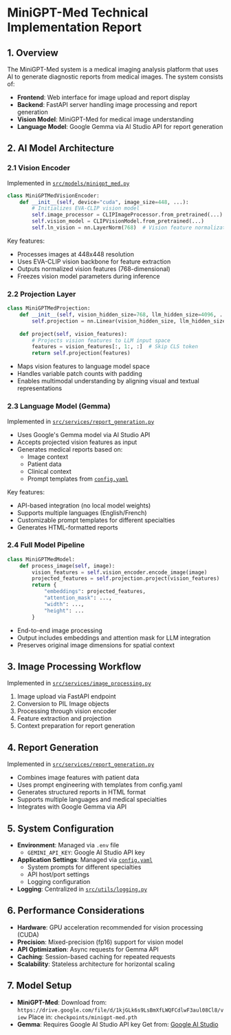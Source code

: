 # MiniGPT-Med Technical Implementation Report

## 1. Overview
The MiniGPT-Med system is a medical imaging analysis platform that uses AI to generate diagnostic reports from medical images. The system consists of:

- **Frontend**: Web interface for image upload and report display
- **Backend**: FastAPI server handling image processing and report generation
- **Vision Model**: MiniGPT-Med for medical image understanding
- **Language Model**: Google Gemma via AI Studio API for report generation

## 2. AI Model Architecture

### 2.1 Vision Encoder
Implemented in [`src/models/minigpt_med.py`](src/models/minigpt_med.py)
```python
class MiniGPTMedVisionEncoder:
    def __init__(self, device="cuda", image_size=448, ...):
        # Initializes EVA-CLIP vision model
        self.image_processor = CLIPImageProcessor.from_pretrained(...)
        self.vision_model = CLIPVisionModel.from_pretrained(...)
        self.ln_vision = nn.LayerNorm(768)  # Vision feature normalization
```

Key features:
- Processes images at 448x448 resolution
- Uses EVA-CLIP vision backbone for feature extraction
- Outputs normalized vision features (768-dimensional)
- Freezes vision model parameters during inference

### 2.2 Projection Layer
```python
class MiniGPTMedProjection:
    def __init__(self, vision_hidden_size=768, llm_hidden_size=4096, ...):
        self.projection = nn.Linear(vision_hidden_size, llm_hidden_size)
    
    def project(self, vision_features):
        # Projects vision features to LLM input space
        features = vision_features[:, 1:, :]  # Skip CLS token
        return self.projection(features)
```
- Maps vision features to language model space
- Handles variable patch counts with padding
- Enables multimodal understanding by aligning visual and textual representations

### 2.3 Language Model (Gemma)
Implemented in [`src/services/report_generation.py`](src/services/report_generation.py)
- Uses Google's Gemma model via AI Studio API
- Accepts projected vision features as input
- Generates medical reports based on:
  - Image context
  - Patient data
  - Clinical context
  - Prompt templates from [`config.yaml`](config.yaml)

Key features:
- API-based integration (no local model weights)
- Supports multiple languages (English/French)
- Customizable prompt templates for different specialties
- Generates HTML-formatted reports

### 2.4 Full Model Pipeline
```python
class MiniGPTMedModel:
    def process_image(self, image):
        vision_features = self.vision_encoder.encode_image(image)
        projected_features = self.projection.project(vision_features)
        return {
            "embeddings": projected_features,
            "attention_mask": ...,
            "width": ...,
            "height": ...
        }
```
- End-to-end image processing
- Output includes embeddings and attention mask for LLM integration
- Preserves original image dimensions for spatial context

## 3. Image Processing Workflow
Implemented in [`src/services/image_processing.py`](src/services/image_processing.py)
1. Image upload via FastAPI endpoint
2. Conversion to PIL Image objects
3. Processing through vision encoder
4. Feature extraction and projection
5. Context preparation for report generation

## 4. Report Generation
Implemented in [`src/services/report_generation.py`](src/services/report_generation.py)
- Combines image features with patient data
- Uses prompt engineering with templates from config.yaml
- Generates structured reports in HTML format
- Supports multiple languages and medical specialties
- Integrates with Google Gemma via API

## 5. System Configuration
- **Environment**: Managed via `.env` file
  - `GEMINI_API_KEY`: Google AI Studio API key
- **Application Settings**: Managed via [`config.yaml`](config.yaml)
  - System prompts for different specialties
  - API host/port settings
  - Logging configuration
- **Logging**: Centralized in [`src/utils/logging.py`](src/utils/logging.py)

## 6. Performance Considerations
- **Hardware**: GPU acceleration recommended for vision processing (CUDA)
- **Precision**: Mixed-precision (fp16) support for vision model
- **API Optimization**: Async requests for Gemma API
- **Caching**: Session-based caching for repeated requests
- **Scalability**: Stateless architecture for horizontal scaling

## 7. Model Setup
- **MiniGPT-Med**: Download from:
  `https://drive.google.com/file/d/1kjGLk6s9LsBmXfLWQFCdlwF3aul08Cl8/view`
  Place in: `checkpoints/minigpt-med.pth`
- **Gemma**: Requires Google AI Studio API key
  Get from: [Google AI Studio](https://aistudio.google.com/)
